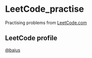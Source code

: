# LeetCode_practise
Practising problems from [LeetCode.com](https://leetcode.com/)

## LeetCode profile
[@bajus](https://leetcode.com/bajus/)

